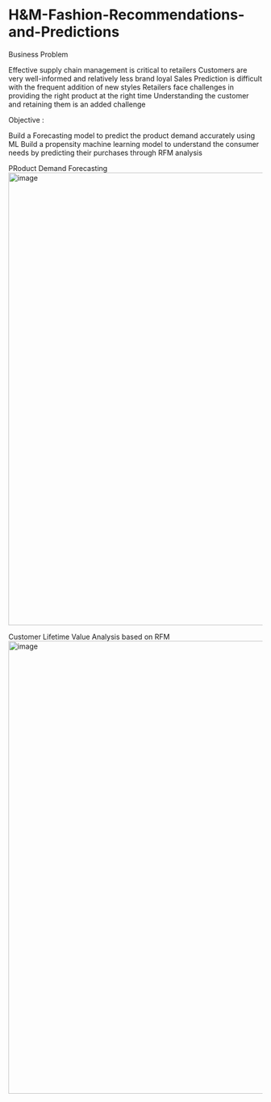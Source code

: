# H&M-Fashion-Recommendations-and-Predictions

Business Problem 

Effective supply chain management is critical to retailers
Customers are very well-informed and relatively less brand loyal 
Sales Prediction is difficult​  with the frequent addition of new styles
Retailers face challenges in providing the right product at the right time
Understanding the customer and retaining them is an added challenge 

Objective :

Build a Forecasting model to predict the product demand accurately using ML
Build a propensity machine learning model to understand the consumer needs by predicting their purchases through RFM analysis 

PRoduct Demand Forecasting
<img width="898" alt="image" src="https://user-images.githubusercontent.com/90289879/193695650-682bd959-8b27-41a8-bd5c-cb01d2f984ed.png">

Customer Lifetime Value Analysis based on RFM 
<img width="898" alt="image" src="https://user-images.githubusercontent.com/90289879/193695679-4333303f-2cf5-43b9-ba5b-4b6d8840eb8f.png">

